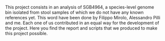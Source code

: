 This project consists in an analysis of SGB4964, a species-level genome bin isolated from stool samples of which we do not have any known references yet.
This word have been done by Filippo Mirolo, Alessandro Pilli and me. Each one of us contributed in an equal way for the development of the project. Here you find the report and scripts that we produced to make this project possible.
